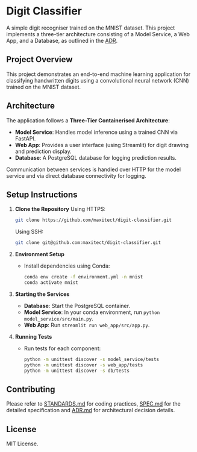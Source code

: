 # Digit Classifier

A simple digit recogniser trained on the MNIST dataset. This project implements a three-tier architecture consisting of a Model Service, a Web App, and a Database, as outlined in the [ADR](ADR.md).

## Project Overview

This project demonstrates an end-to-end machine learning application for classifying handwritten digits using a convolutional neural network (CNN) trained on the MNIST dataset.

## Architecture

The application follows a **Three-Tier Containerised Architecture**:

- **Model Service**: Handles model inference using a trained CNN via FastAPI.
- **Web App**: Provides a user interface (using Streamlit) for digit drawing and prediction display.
- **Database**: A PostgreSQL database for logging prediction results.

Communication between services is handled over HTTP for the model service and via direct database connectivity for logging.

## Setup Instructions

1. **Clone the Repository**
   Using HTTPS:
   ```bash
   git clone https://github.com/maxitect/digit-classifier.git
   ```
   Using SSH:
   ```bash
   git clone git@github.com:maxitect/digit-classifier.git
   ```
2. **Environment Setup**
   - Install dependencies using Conda:
     ```bash
     conda env create -f environment.yml -n mnist
     conda activate mnist
     ```
3. **Starting the Services**

   - **Database**: Start the PostgreSQL container.
   - **Model Service**: In your conda environment, run `python model_service/src/main.py`.
   - **Web App**: Run `streamlit run web_app/src/app.py`.

4. **Running Tests**
   - Run tests for each component:
     ```bash
     python -m unittest discover -s model_service/tests
     python -m unittest discover -s web_app/tests
     python -m unittest discover -s db/tests
     ```

## Contributing

Please refer to [STANDARDS.md](STANDARDS.md) for coding practices, [SPEC.md](SPEC.md) for the detailed specification and [ADR.md](ADR.md) for architectural decision details.

## License

MIT License.
